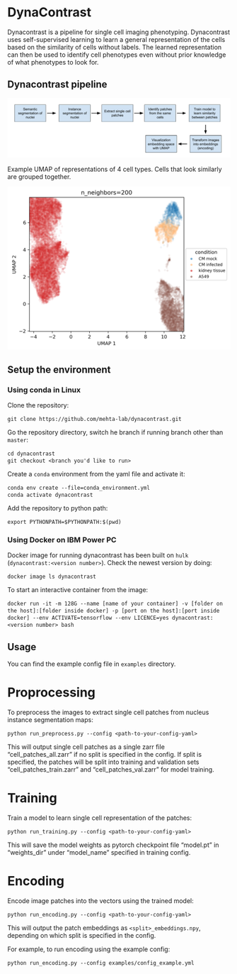 # DynaContrast

Dynacontrast is a pipeline for single cell imaging phenotyping. Dynacontrast uses self-supervised learning to learn a general representation of the cells based on the similarity of cells without labels. The learned representation can then be used to identify cell phenotypes even without prior knowledge of what phenotypes to look for. 

## Dynacontrast pipeline

![pipeline_fig](pipeline.png)

Example UMAP of representations of 4 cell types. Cells that look similarly are grouped together.  

![umap_fig](UMAP_4_cell_types.png)

## Setup the environment
### Using conda in Linux
Clone the repository:

```
git clone https://github.com/mehta-lab/dynacontrast.git
```

Go the repository directory, switch he branch if running branch other than `master`: 

```
cd dynacontrast
git checkout <branch you'd like to run>
```

Create a `conda` environment from the yaml file and activate it:

```
conda env create --file=conda_environment.yml
conda activate dynacontrast
```

Add the repository to python path:

```
export PYTHONPATH=$PYTHONPATH:$(pwd)
```
### Using Docker on IBM Power PC
Docker image for running dynacontrast has been built on `hulk` (`dynacontrast:<version number>`). Check the newest version by doing:
```
docker image ls dynacontrast
```

To start an interactive container from the image:
```
docker run -it -m 128G --name [name of your container] -v [folder on the host]:[folder inside docker] -p [port on the host]:[port inside docker] --env ACTIVATE=tensorflow --env LICENCE=yes dynacontrast:<version number> bash
```

## Usage
You can find the example config file in `examples` directory.

# Proprocessing
To preprocess the images to extract single cell patches from nucleus instance segmentation maps:

	python run_preprocess.py --config <path-to-your-config-yaml>

This will output single cell patches as a single zarr file “cell_patches_all.zarr” if no split is specified in the config. If split is specified, the patches will be split into training and validation sets “cell_patches_train.zarr” and “cell_patches_val.zarr” for model training.

# Training
Train a model to learn single cell representation of the patches:

	python run_training.py --config <path-to-your-config-yaml>

This will save the model weights as pytorch checkpoint file “model.pt” in “weights_dir” under “model_name” specified in training config.

# Encoding
Encode image patches into the vectors using the trained model:

	python run_encoding.py --config <path-to-your-config-yaml>

This will output the patch embeddings as `<split>_embeddings.npy`, depending on which split is specified in the config.  

For example, to run encoding using the example config:

    python run_encoding.py --config examples/config_example.yml 

    


